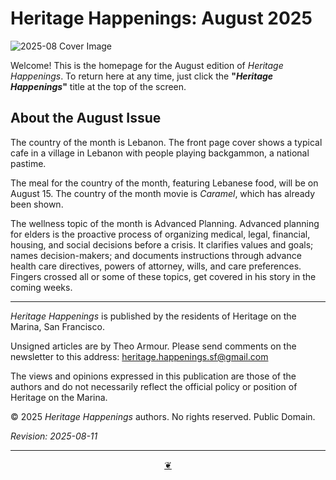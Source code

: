 # Heritage Happenings: August 2025

![2025-08 Cover Image](https://heritage-happenings.github.io/Blog/2025/08/08-august-cover.jpg)

Welcome! This is the homepage for the August edition of _Heritage Happenings_. To return here at any time, just click the **"_Heritage Happenings_"** title at the top of the screen.

## About the August Issue

The country of the month is Lebanon. The front page cover shows a typical cafe in a village in Lebanon with people playing backgammon, a national pastime.

The meal for the country of the month, featuring Lebanese food, will be on August 15. The country of the month movie is _Caramel_, which has already been shown.

The wellness topic of the month is Advanced Planning. Advanced planning for elders is the proactive process of organizing medical, legal, financial, housing, and social decisions before a crisis. It clarifies values and goals; names decision-makers; and documents instructions through advance health care directives, powers of attorney, wills, and care preferences. Fingers crossed all or some of these topics, get covered in his story in the coming weeks.


***

_Heritage Happenings_ is published by the residents of Heritage on the Marina, San Francisco.

Unsigned articles are by Theo Armour. Please send comments on the newsletter to this address: heritage.happenings.sf@gmail.com

The views and opinions expressed in this publication are those of the authors and do not necessarily reflect the official policy or position of Heritage on the Marina.

&copy; 2025 _Heritage Happenings_ authors. No rights reserved. Public Domain.

_Revision: 2025-08-11_

***

<center title="Scroll to top"><a class="a-dingbat" href="javascript:window.scrollTo(0,0);"> ❦ </a></center>
